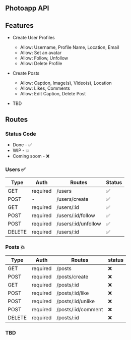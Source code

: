 ## Photoapp API

## Features

- Create User Profiles 
    - Allow: Username, Profile Name, Location, Email
    - Allow: Set an avatar
    - Allow: Follow, Unfollow
    - Allow: Delete Profile

- Create Posts
    - Allow: Caption, Image(s), Video(s), Location
    - Allow: Likes, Comments
    - Allow: Edit Caption, Delete Post

- TBD

## Routes
### Status Code

- Done - ✅
- WIP - 💥
- Coming soom - ❌

### Users ✅
| Type | Auth | Routes | Status | 
|-|-|-|-|
| GET | required | /users | ✅ |
| POST | - | /users/create | ✅ |
| GET | required | /users/:id | ✅ |
| POST | required | /users/:id/follow | ✅ |
| POST | required | /users/:id/unfollow | ✅ |
| DELETE | required | /users/:id | ✅ |

### Posts 💥
| Type | Auth | Routes | status | 
|-|-|-|-|
| GET | required | /posts | ❌ |
| POST | required | /posts/create | ❌ |
| GET | required | /posts/:id | ❌ |
| POST | required | /posts/:id/like | ❌ |
| POST | required | /posts/:id/unlike | ❌ |
| POST | required | /posts/:id/comment | ❌ |
| DELETE | required | /posts/:id | ❌ |


### TBD